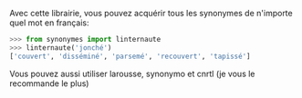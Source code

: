 Avec cette librairie, vous pouvez acquérir tous les synonymes de n'importe quel mot en français:
```python
>>> from synonymes import linternaute
>>> linternaute('jonché')
['couvert', 'disséminé', 'parsemé', 'recouvert', 'tapissé']
```
Vous pouvez aussi utiliser larousse, synonymo et cnrtl (je vous le recommande le plus)